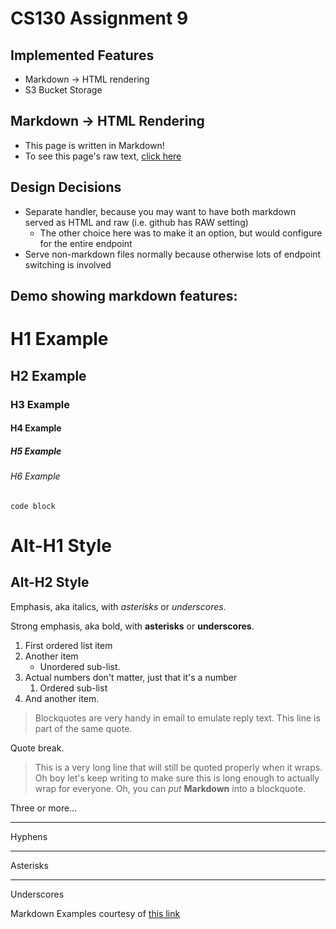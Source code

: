 # CS130 Assignment 9

## Implemented Features
* Markdown -> HTML rendering
* S3 Bucket Storage

## Markdown -> HTML Rendering
* This page is written in Markdown!
* To see this page's raw text, [click here](http://richardm.in/CS130/serve/design_doc_markdown.md)

## Design Decisions
* Separate handler, because you may want to have both markdown served as HTML and raw (i.e. github has RAW setting)
    * The other choice here was to make it an option, but would configure for the entire endpoint
* Serve non-markdown files normally because otherwise lots of endpoint switching is involved

## Demo showing markdown features:

# H1 Example
## H2 Example
### H3 Example
#### H4 Example
##### H5 Example
###### H6 Example
``` code block ```

Alt-H1 Style
============

Alt-H2 Style
------------

Emphasis, aka italics, with *asterisks* or _underscores_.

Strong emphasis, aka bold, with **asterisks** or __underscores__.

1. First ordered list item
2. Another item
    * Unordered sub-list. 
1. Actual numbers don't matter, just that it's a number
    1. Ordered sub-list
4. And another item.

> Blockquotes are very handy in email to emulate reply text.
> This line is part of the same quote.

Quote break.

> This is a very long line that will still be quoted properly when it wraps. Oh boy let's keep writing to make sure this is long enough to actually wrap for everyone. Oh, you can *put* **Markdown** into a blockquote. 

Three or more...

---

Hyphens

***

Asterisks

___

Underscores

Markdown Examples courtesy of [this link](https://github.com/adam-p/markdown-here/wiki/Markdown-Cheatsheet)